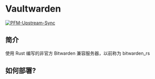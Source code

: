 # Vaultwarden

[![PFM-Upstream-Sync](https://github.com/PFM-PowerForMe/vaultwarden/actions/workflows/fork-sync.yml/badge.svg)](https://github.com/PFM-PowerForMe/vaultwarden/actions/workflows/fork-sync.yml)

## 简介
使用 Rust 编写的非官方 Bitwarden 兼容服务器，以前称为 bitwarden_rs 

## 如何部署?

